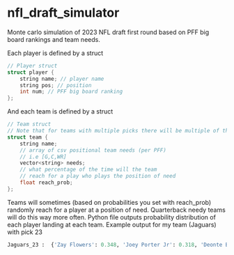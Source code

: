 # nfl_draft_simulator
Monte carlo simulation of 2023 NFL draft first round based on PFF big board rankings and team needs.

Each player is defined by a struct
```C++
// Player struct
struct player {
    string name; // player name
    string pos; // position
    int num; // PFF big board ranking
};
```

And each team is defined by a struct
```C++
// Team struct
// Note that for teams with multiple picks there will be multiple of these in the array
struct team {
    string name;
    // array of csv positional team needs (per PFF)
    // i.e [G,C,WR]
    vector<string> needs;
    // what percentage of the time will the team 
    // reach for a play who plays the position of need
    float reach_prob; 
};
```

Teams will sometimes (based on probabilities you set with reach_prob) randomly reach for a player at a position of need.
Quarterback needy teams will do this way more often.
Python file outputs probability distribution of each player landing at each team.
Example output for my team (Jaguars) with pick 23
```python
Jaguars_23 :  {'Zay Flowers': 0.348, 'Joey Porter Jr': 0.318, 'Deonte Banks': 0.159, 'Jaxon Smith-Njigba': 0.115, 'Andre Carter II': 0.029, 'Broderick Jones': 0.022, 'Myles Murphy': 0.005, 'Bryan Bresee': 0.004}
```
